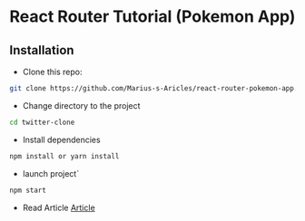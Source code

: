 # React Router Tutorial (Pokemon App)
## Installation

* Clone this repo:

```bash
git clone https://github.com/Marius-s-Aricles/react-router-pokemon-app.git
```

* Change directory to the project

```bash
cd twitter-clone
```

* Install dependencies

```bash
npm install or yarn install
```

* launch project`

```bash
npm start
```

* Read Article
<a href="https://mariusniemet20.medium.com/comment-cr%C3%A9er-un-syst%C3%A8me-de-route-dans-les-applications-react-avec-react-router-part-1-fc0a9684a64e" target="_blank"> Article</a>
